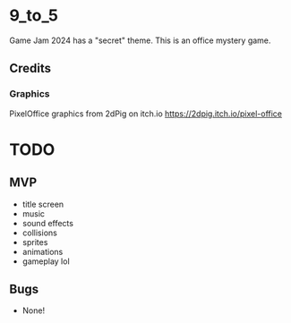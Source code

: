 # 9_to_5
Game Jam 2024 has a "secret" theme. This is an office mystery game.



## Credits

### Graphics

PixelOffice graphics from 2dPig on itch.io
https://2dpig.itch.io/pixel-office



# TODO

## MVP
* title screen
* music
* sound effects
* collisions
* sprites
* animations
* gameplay lol

## Bugs
* None!
